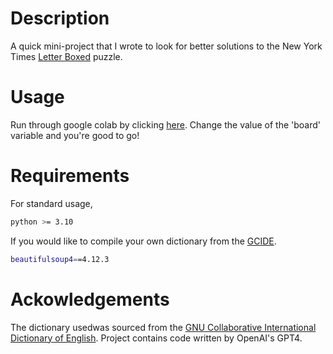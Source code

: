 # Description
A quick mini-project that I wrote to look for better solutions to the New York Times [Letter Boxed](https://www.nytimes.com/puzzles/letter-boxed) puzzle.
# Usage
Run through google colab by clicking [here](https://colab.research.google.com/github/benz0id/letter_boxed/blob/master/run_letter_boxed.ipynb). Change the value of the 'board' variable and you're good to go!
# Requirements
For standard usage,
``` bash
python >= 3.10
```
If you would like to compile your own dictionary from the [GCIDE](https://gcide.gnu.org.ua/).
``` bash
beautifulsoup4==4.12.3
```
# Ackowledgements
The dictionary usedwas sourced from the [GNU Collaborative International Dictionary of English](https://gcide.gnu.org.ua/). Project contains code written by OpenAI's GPT4.

